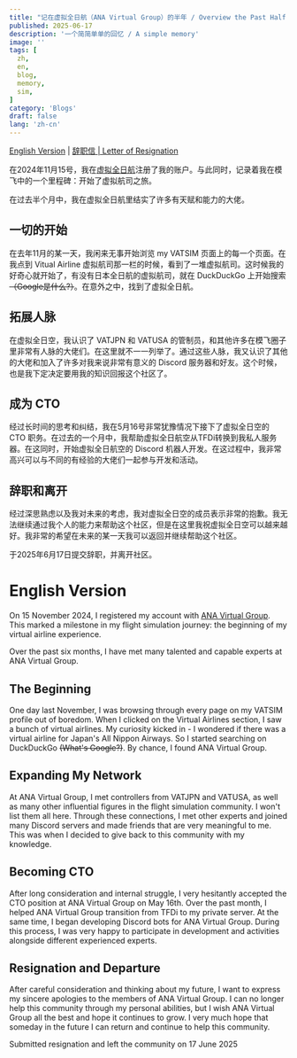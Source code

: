 ```yaml
---
title: "记在虚拟全日航（ANA Virtual Group）的半年 / Overview the Past Half Year with vANA"
published: 2025-06-17
description: '一个简简单单的回忆 / A simple memory'
image: ''
tags: [
  zh,
  en,
  blog,
  memory,
  sim,
]
category: 'Blogs'
draft: false 
lang: 'zh-cn'
---
```


[English Version](#english-version) | [辞职信 | Letter of Resignation](/lor-vANA.pd)

在2024年11月15号，我在[虚拟全日航](https://anavirtualgroup.com)注册了我的账户。与此同时，记录着我在模飞中的一个里程碑：开始了虚拟航司之旅。

在过去半个月中，我在虚拟全日航里结实了许多有天赋和能力的大佬。

## 一切的开始

在去年11月的某一天，我闲来无事开始浏览 my VATSIM 页面上的每一个页面。在我点到 Vitual Airline 虚拟航司那一栏的时候，看到了一堆虚拟航司。这时候我的好奇心就开始了，有没有日本全日航的虚拟航司，就在 DuckDuckGo 上开始搜索~~（Google是什么?）~~。在意外之中，找到了虚拟全日航。

## 拓展人脉

在虚拟全日空，我认识了 VATJPN 和 VATUSA 的管制员，和其他许多在模飞圈子里非常有人脉的大佬们。在这里就不一一列举了。通过这些人脉，我又认识了其他的大佬和加入了许多对我来说非常有意义的 Discord 服务器和好友。这个时候，也是我下定决定要用我的知识回报这个社区了。

## 成为 CTO

经过长时间的思考和纠结，我在5月16号非常犹豫情况下接下了虚拟全日空的 CTO 职务。在过去的一个月中，我帮助虚拟全日航空从TFDi转换到我私人服务器。在这同时，开始虚拟全日航空的 Discord 机器人开发。在这过程中，我非常高兴可以与不同的有经验的大佬们一起参与开发和活动。

## 辞职和离开

经过深思熟虑以及我对未来的考虑，我对虚拟全日空的成员表示非常的抱歉。我无法继续通过我个人的能力来帮助这个社区，但是在这里我祝虚拟全日空可以越来越好。我非常的希望在未来的某一天我可以返回并继续帮助这个社区。

于2025年6月17日提交辞职，并离开社区。

# English Version

On 15 November 2024, I registered my account with [ANA Virtual Group](https://anavirtualgroup.com). This marked a milestone in my flight simulation journey: the beginning of my virtual airline experience.

Over the past six months, I have met many talented and capable experts at ANA Virtual Group.

## The Beginning
One day last November, I was browsing through every page on my VATSIM profile out of boredom. When I clicked on the Virtual Airlines section, I saw a bunch of virtual airlines. My curiosity kicked in - I wondered if there was a virtual airline for Japan's All Nippon Airways. So I started searching on DuckDuckGo ~~(What's Google?)~~. By chance, I found ANA Virtual Group.

## Expanding My Network
At ANA Virtual Group, I met controllers from VATJPN and VATUSA, as well as many other influential figures in the flight simulation community. I won't list them all here. Through these connections, I met other experts and joined many Discord servers and made friends that are very meaningful to me. This was when I decided to give back to this community with my knowledge.

## Becoming CTO
After long consideration and internal struggle, I very hesitantly accepted the CTO position at ANA Virtual Group on May 16th. Over the past month, I helped ANA Virtual Group transition from TFDi to my private server. At the same time, I began developing Discord bots for ANA Virtual Group. During this process, I was very happy to participate in development and activities alongside different experienced experts.

## Resignation and Departure
After careful consideration and thinking about my future, I want to express my sincere apologies to the members of ANA Virtual Group. I can no longer help this community through my personal abilities, but I wish ANA Virtual Group all the best and hope it continues to grow. I very much hope that someday in the future I can return and continue to help this community.

Submitted resignation and left the community on 17 June 2025